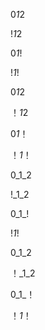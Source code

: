 0*1*2

!*1*2

0*1*!

!*1*!

0*1*2

！*1*2

0*1*！

！*1*！

0_1_2

!_1_2

0_1_! <!-- remark-misparsing, should be formatted as `0_1\_!` -->

!_1_!

0_1_2

！_1_2

0_1_！ <!-- remark-misparsing, should be formatted as `0_1\_！` -->

！_1_！
